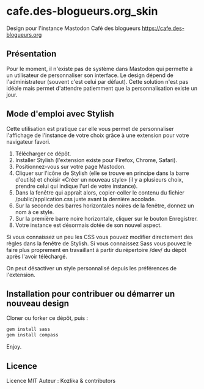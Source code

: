 # cafe.des-blogueurs.org_skin
Design pour l'instance Mastodon Café des blogueurs
https://cafe.des-blogueurs.org 

## Présentation
Pour le moment, il n'existe pas de système dans Mastodon qui permette à un utilisateur de personnaliser son interface. Le design dépend de l'administrateur (souvent c'est celui par défaut). Cette solution n'est pas idéale mais permet d'attendre patiemment que la personnalisation existe un jour.

## Mode d'emploi avec Stylish
Cette utilisation est pratique car elle vous permet de personnaliser l'affichage de l'instance de votre choix grâce à une extension pour votre navigateur favori.

1. Télécharger ce dépôt.
2. Installer Stylish (l'extension existe pour Firefox, Chrome, Safari).
3. Positionnez-vous sur votre page Mastodon.
4. Cliquer sur l'icône de Stylish (elle se trouve en principe dans la barre d'outils) et choisir «Créer un nouveau style» (il y a plusieurs choix, prendre celui qui indique l'url de votre instance).
5. Dans la fenêtre qui appraît alors, copier-coller le contenu du fichier /public/application.css juste avant la dernière accolade.
6. Sur la seconde des barres horizontales noires de la fenêtre, donnez un nom à ce style.
7. Sur la première barre noire horizontale, cliquer sur le bouton Enregistrer.
8. Votre instance est désormais dotée de son nouvel aspect.

Si vous connaissez un peu les CSS vous pouvez modifier directement des règles dans la fenêtre de Stylish. Si vous connaissez Sass vous pouvez le faire plus proprement en travaillant à partir du répertoire /dev/ du dépôt après l'avoir téléchargé.

On peut désactiver un style personnalisé depuis les préférences de l'extension.

## Installation pour contribuer ou démarrer un nouveau design

Cloner ou forker ce dépôt, puis :

```bash
gem install sass 
gem install compass 
```

Enjoy.

## Licence

Licence MIT
Auteur : Kozlika & contributors

